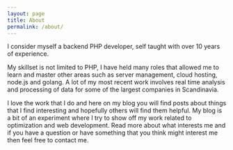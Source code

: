 ```yaml
---
layout: page
title: About
permalink: /about/
---
```


I consider myself a backend PHP developer, self taught with over 10 years of experience.

My skillset is not limited to PHP, I have held many roles that allowed me to
learn and master other areas such as server management, cloud hosting, node.js and golang.
A lot of my most recent work involves real time analysis and processing of data for some of the
largest companies in Scandinavia.

I love the work that I do and here on my blog you will find posts about things that I find
interesting and hopefully others will find them helpful. My blog is a bit of an experiment
where I try to show off my work related to optimization and web development. Read more about what
interests me and if you have a question or have something that you think might interest me then
feel free to contact me.
